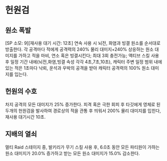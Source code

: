 # 헌원검

## 원소 폭발

[SP 소모: 9][재사용 대기 시간: 12초] 연속 사용 시 뇌전, 화염과 빙결 원소를 순서대로 방출한다. 각 공격마다 적에게 공격력의 240% 물리 대미지+240% 상응하는 원소 대미지를 가하고 적을 마비, 연소 혹은 빙결시킨다; 최대 3회 충전가능;
액티브 스킬 사용 후 일정 기간 내에(뇌전,화염,빙결 속성 각각 4초,7초,10초), 캐릭터 주변 일정 범위 내에 있는 적은 1초마다 낙뢰, 운석과 우박의 공격을 받아 캐릭터 공격력의 100% 원소 대미지를 입는다.

## 헌원의 수호

차지 공격의 모든 대미지가 25% 증가한다. 피격 혹은 극한 회피 후 타깃에게 영체로 된 두개의 헌원검을 발사하여 경로상의 적을 관통 후 띄워서 200% 물리 대미지를 입힌다, 재사용 대기시간 10초.

## 지배의 열쇠

멀티 Raid 스테이지 중, 발키리가 무기 스킬 사용 후, 6.0초 동안 모든 파티원이 가하는 원소 대미지가 20.0% 증가하고 받는 모든 원소 대미지가 15.0% 감소한다.
